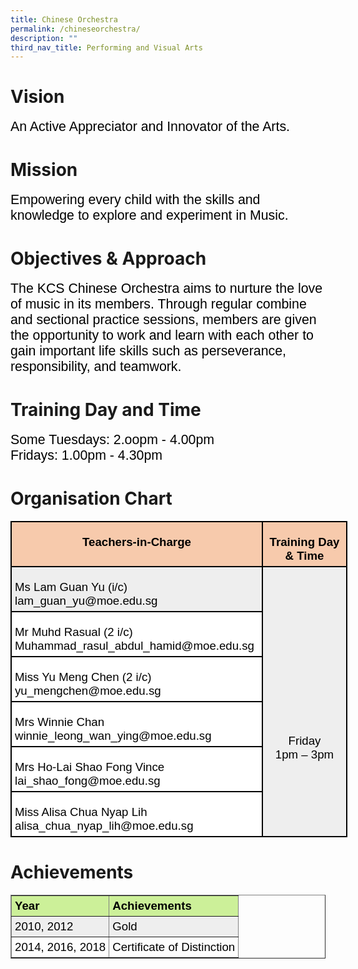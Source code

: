 ```yaml
---
title: Chinese Orchestra
permalink: /chineseorchestra/
description: ""
third_nav_title: Performing and Visual Arts
---
```

# Vision
<span style="font-size:16.0pt;font-family:Arial;color:black">An Active Appreciator and Innovator of the Arts.
	
# Mission
<span style="font-size:16.0pt;font-family:Arial;color:black">Empowering every child with the skills and knowledge to explore and experiment in Music.
	
# Objectives &amp; Approach
<span style="font-size:16.0pt;font-family:Arial;color:black">The KCS Chinese Orchestra aims to nurture the love of music in its members. Through regular combine and sectional practice sessions, members are given the opportunity to work and learn with each other to gain important life skills such as perseverance, responsibility, and teamwork. 
	
# Training Day and Time
<span style="font-size:16.0pt;font-family:Arial;color:black">Some Tuesdays: 2.oopm - 4.00pm<br>Fridays: 1.00pm - 4.30pm
	
# Organisation Chart

<table style="width:404.25pt;background:white;border-collapse:collapse;border:none;
 mso-border-alt:solid windowtext 1.5pt;mso-yfti-tbllook:1184;mso-border-insideh:
 1.5pt solid windowtext;mso-border-insidev:1.5pt solid windowtext" width="539" cellpadding="0" cellspacing="0" border="1" class="MsoNormalTable"><tbody><tr style="mso-yfti-irow:0;mso-yfti-firstrow:yes;height:9.5pt"><td style="width:294.9pt;border:solid windowtext 1.5pt;
  background:#F7CAAC;mso-background-themecolor:accent2;mso-background-themetint:
  102;padding:3.75pt 3.75pt 3.75pt 3.75pt;height:9.5pt" valign="top" width="393"><p style="margin-bottom:0in;text-align:center;
  line-height:normal" align="center" class="MsoNormal"><b><span style="font-size:14.0pt;font-family:&quot;Arial&quot;,sans-serif;
  mso-fareast-font-family:&quot;Times New Roman&quot;;color:black">Teachers-in-Charge</span></b></p></td><td style="width:109.35pt;border:solid windowtext 1.5pt;
  border-left:none;mso-border-left-alt:solid windowtext 1.5pt;background:#F7CAAC;
  mso-background-themecolor:accent2;mso-background-themetint:102;padding:3.75pt 3.75pt 3.75pt 3.75pt;
  height:9.5pt" valign="top" width="146"><p style="margin-bottom:0in;text-align:center;
  line-height:normal" align="center" class="MsoNormal"><b><span style="font-size:14.0pt;font-family:&quot;Arial&quot;,sans-serif;
  mso-fareast-font-family:&quot;Times New Roman&quot;;color:black">Training Day &amp; Time</span></b></p></td></tr><tr style="mso-yfti-irow:1;height:19.2pt"><td style="width:294.9pt;border:solid windowtext 1.5pt;border-top:
  none;mso-border-top-alt:solid windowtext 1.5pt;background:#EEEEEE;padding:
  3.75pt 3.75pt 3.75pt 3.75pt;height:19.2pt" width="393"><p style="margin-bottom:0in;line-height:normal" class="MsoNormal"><span style="font-size:14.0pt;font-family:&quot;Arial&quot;,sans-serif;mso-fareast-font-family:
  &quot;Times New Roman&quot;;color:black">Ms Lam Guan Yu (i/c)<br>lam_guan_yu@moe.edu.sg</span></p></td><td style="width:109.35pt;border-top:none;border-left:
  none;border-bottom:solid windowtext 1.5pt;border-right:solid windowtext 1.5pt;
  mso-border-top-alt:solid windowtext 1.5pt;mso-border-left-alt:solid windowtext 1.5pt;
  background:#EEEEEE;padding:3.75pt 3.75pt 3.75pt 3.75pt;height:19.2pt" rowspan="6" width="146"><p style="margin-bottom:0in;text-align:center;
  line-height:normal" align="center" class="MsoNormal"><span style="font-size:14.0pt;font-family:&quot;Arial&quot;,sans-serif;
  mso-fareast-font-family:&quot;Times New Roman&quot;;color:black"><br><br><br><br><br><br>Friday<br>1pm – 3pm</span></p></td></tr><tr style="mso-yfti-irow:2;height:9.2pt"><td style="width:294.9pt;border:solid windowtext 1.5pt;border-top:
  none;mso-border-top-alt:solid windowtext 1.5pt;padding:3.75pt 3.75pt 3.75pt 3.75pt;
  height:9.2pt" width="393"><p style="margin-bottom:0in;line-height:normal" class="MsoNormal"><span style="font-size:14.0pt;font-family:&quot;Arial&quot;,sans-serif;mso-fareast-font-family:
  &quot;Times New Roman&quot;;color:black">Mr Muhd Rasual (2 i/c)<br>Muhammad_rasul_abdul_hamid@moe.edu.sg</span></p></td></tr><tr style="mso-yfti-irow:3;height:9.2pt"><td style="width:294.9pt;border:solid windowtext 1.5pt;border-top:
  none;mso-border-top-alt:solid windowtext 1.5pt;padding:3.75pt 3.75pt 3.75pt 3.75pt;
  height:9.2pt" width="393"><p style="margin-bottom:0in;line-height:normal" class="MsoNormal"><span style="font-size:14.0pt;font-family:&quot;Arial&quot;,sans-serif;mso-fareast-font-family:
  &quot;Times New Roman&quot;;color:black">Miss Yu Meng Chen (2 i/c)<br>yu_mengchen@moe.edu.sg</span></p></td></tr><tr style="mso-yfti-irow:4;height:9.2pt"><td style="width:294.9pt;border:solid windowtext 1.5pt;border-top:
  none;mso-border-top-alt:solid windowtext 1.5pt;padding:3.75pt 3.75pt 3.75pt 3.75pt;
  height:9.2pt" width="393"><p style="margin-bottom:0in;line-height:normal" class="MsoNormal"><span style="font-size:14.0pt;font-family:&quot;Arial&quot;,sans-serif;mso-fareast-font-family:
  &quot;Times New Roman&quot;;color:black">Mrs Winnie Chan<br>winnie_leong_wan_ying@moe.edu.sg</span></p></td></tr><tr style="mso-yfti-irow:5;height:9.2pt"><td style="width:294.9pt;border:solid windowtext 1.5pt;border-top:
  none;mso-border-top-alt:solid windowtext 1.5pt;padding:3.75pt 3.75pt 3.75pt 3.75pt;
  height:9.2pt" width="393"><p style="margin-bottom:0in;line-height:normal" class="MsoNormal"><span style="font-size:14.0pt;font-family:&quot;Arial&quot;,sans-serif;mso-fareast-font-family:
  &quot;Times New Roman&quot;;color:black">Mrs Ho-Lai Shao Fong Vince<br>lai_shao_fong@moe.edu.sg</span></p></td></tr><tr style="mso-yfti-irow:6;mso-yfti-lastrow:yes;height:9.2pt"><td style="width:294.9pt;border:solid windowtext 1.5pt;border-top:
  none;mso-border-top-alt:solid windowtext 1.5pt;padding:3.75pt 3.75pt 3.75pt 3.75pt;
  height:9.2pt" width="393"><p style="margin-bottom:0in;line-height:normal" class="MsoNormal"><span style="font-size:14.0pt;font-family:&quot;Arial&quot;,sans-serif;mso-fareast-font-family:
  &quot;Times New Roman&quot;;color:black">Miss Alisa Chua Nyap Lih<br>alisa_chua_nyap_lih@moe.edu.sg</span></p></td></tr></tbody></table>

# Achievements

<table style="box-sizing: border-box; color: rgb(0, 0, 0); font-family: Signika, Arial, sans-serif; font-size: 16px; font-style: normal; font-variant-ligatures: normal; font-variant-caps: normal; font-weight: 400; letter-spacing: normal; orphans: 2; text-align: start; text-transform: none; white-space: normal; widows: 2; word-spacing: 0px; -webkit-text-stroke-width: 0px; text-decoration-thickness: initial; text-decoration-style: initial; text-decoration-color: initial;" cellspacing="1" border="1"><tbody style="box-sizing: border-box;"><tr style="box-sizing: border-box;"><td style="box-sizing: border-box; padding: 5px; background-color: rgb(204, 240, 153);"><span style="box-sizing: border-box; font-size: 14pt;"><strong style="box-sizing: border-box; font-weight: bolder;">Year</strong></span></td><td style="box-sizing: border-box; padding: 5px; background-color: rgb(204, 240, 153);"><span style="box-sizing: border-box; font-size: 14pt;"><strong style="box-sizing: border-box; font-weight: bolder;">Achievements</strong></span></td></tr><tr style="box-sizing: border-box; background: rgb(238, 238, 238);"><td style="box-sizing: border-box; padding: 5px;"><span style="box-sizing: border-box; font-size: 14pt;">2010, 2012</span></td><td style="box-sizing: border-box; padding: 5px;"><span style="box-sizing: border-box; font-size: 14pt;">Gold</span></td></tr><tr style="box-sizing: border-box;"><td style="box-sizing: border-box; padding: 5px;"><span style="box-sizing: border-box; font-size: 14pt;">2014, 2016, 2018</span></td><td style="box-sizing: border-box; padding: 5px;"><span style="box-sizing: border-box; font-size: 14pt;">Certificate of Distinction</span></td></tr></tbody></table>

</span></span></span></span>